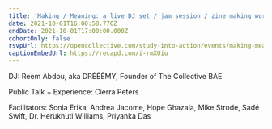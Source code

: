 ```yaml
---
title: 'Making / Meaning: a live DJ set / jam session / zine making workshop'
date: 2021-10-01T16:00:58.776Z
endDate: 2021-10-01T17:00:00.000Z
cohortOnly: false
rsvpUrl: https://opencollective.com/study-into-action/events/making-meaning-28887c55
captionEmbedUrl: https://recapd.com/i-rmXUiu
---
```


DJ: Reem Abdou, aka DRĖĖĖMY, Founder of The Collective BAE

Public Talk + Experience: Cierra Peters

Facilitators: Sonia Erika, Andrea Jacome, Hope Ghazala, Mike Strode, Sadé Swift, Dr. Herukhuti Williams, Priyanka Das

